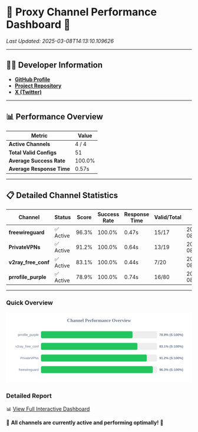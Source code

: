 # 🌟 Proxy Channel Performance Dashboard 🌟

_Last Updated: 2025-03-08T14:13:10.109626_

---

## 👩‍💻 Developer Information

- **[GitHub Profile](https://github.com/4n0nymou3)**  
- **[Project Repository](https://github.com/4n0nymou3/multi-proxy-config-fetcher)**  
- **[X (Twitter)](https://x.com/4n0nymou3)**  

---

## 📊 Performance Overview

| Metric                | Value       |
|-----------------------|-------------|
| **Active Channels**   | 4 / 4       |
| **Total Valid Configs** | 51          |
| **Average Success Rate** | 100.0%      |
| **Average Response Time** | 0.57s       |

---

## 📋 Detailed Channel Statistics

| Channel          | Status     | Score  | Success Rate | Response Time | Valid/Total | Last Success               |
|------------------|------------|--------|--------------|---------------|-------------|----------------------------|
| **freewireguard**  | ✅ Active  | 96.3%  | 100.0% | 0.47s         | 15/17       | 2025-03-08T14:13:10.107681 |
| **PrivateVPNs**  | ✅ Active  | 91.2%  | 100.0% | 0.64s         | 13/19       | 2025-03-08T14:13:09.610945 |
| **v2ray_free_conf**  | ✅ Active  | 83.1%  | 100.0% | 0.44s         | 7/20       | 2025-03-08T14:13:08.939653 |
| **prrofile_purple**  | ✅ Active  | 78.9%  | 100.0% | 0.74s         | 16/80       | 2025-03-08T14:13:08.468423 |

---

### Quick Overview
<div align="center">
  <a href="https://raw.githubusercontent.com/nullluser/NullRepo/refs/heads/main/assets/channel_stats_chart.svg">
    <img src="https://raw.githubusercontent.com/nullluser/NullRepo/refs/heads/main/assets/channel_stats_chart.svg" alt="Source Performance Statistics" width="800">
  </a>
</div>

### Detailed Report
📊 [View Full Interactive Dashboard](https://htmlpreview.github.io/?https://github.com/nullluser/NullRepo/blob/main/assets/performance_report.html)

🎉 **All channels are currently active and performing optimally!** 🎉
